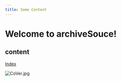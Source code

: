 ```yaml
---
title: Some Content
---
```

# Welcome to archiveSouce!

## content

[Index](../index.md)

![CoVer.jpg](./CoVer.jpg)
